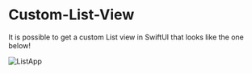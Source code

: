 # Custom-List-View

It is possible to get a custom List view in SwiftUI that looks like the one below!

![ListApp](https://github.com/user-attachments/assets/8e4ba1e0-4b78-447e-b3f0-8ad6160b5fc4)
